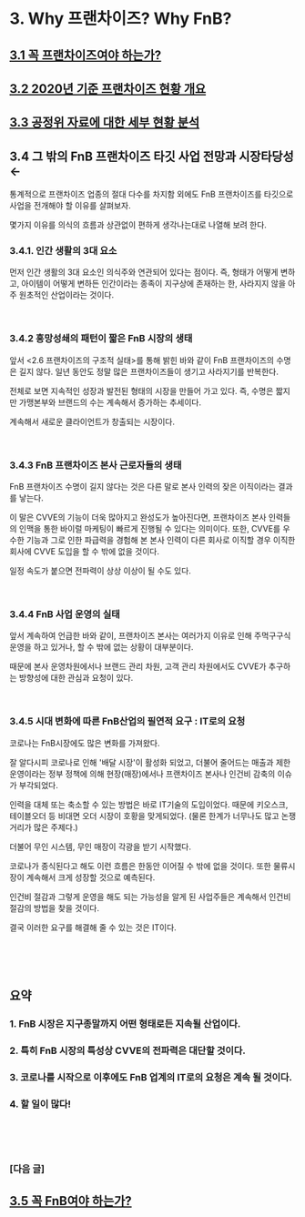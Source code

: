 # 3. Why 프랜차이즈? Why FnB?

## [3.1 꼭 프랜차이즈여야 하는가?](https://github.com/DanielKim0728/blog/blob/master/3.1%20%EA%BC%AD%20%ED%94%84%EB%9E%9C%EC%B0%A8%EC%9D%B4%EC%A6%88%EC%97%AC%EC%95%BC%20%ED%95%98%EB%8A%94%EA%B0%80%3F.md)

## [3.2 2020년 기준 프랜차이즈 현황 개요](https://github.com/DanielKim0728/blog/blob/master/3.2%202020%EB%85%84%20%EA%B8%B0%EC%A4%80%20%ED%94%84%EB%9E%9C%EC%B0%A8%EC%9D%B4%EC%A6%88%20%ED%98%84%ED%99%A9%20%EA%B0%9C%EC%9A%94.md)

## [3.3 공정위 자료에 대한 세부 현황 분석](https://github.com/DanielKim0728/blog/blob/master/3.3%20%EA%B3%B5%EC%A0%95%EC%9C%84%20%EC%9E%90%EB%A3%8C%EC%97%90%20%EB%8C%80%ED%95%9C%20%EC%84%B8%EB%B6%80%20%ED%98%84%ED%99%A9%20%EB%B6%84%EC%84%9D.md)

## 3.4 그 밖의 FnB 프랜차이즈 타깃 사업 전망과 시장타당성←

통계적으로 프랜차이즈 업종의 절대 다수를 차지함 외에도 FnB 프랜차이즈를 타깃으로 사업을 전개해야 할 이유를 살펴보자.

몇가지 이유를 의식의 흐름과 상관없이 편하게 생각나는대로 나열해 보려 한다.


### 3.4.1. 인간 생활의 3대 요소

먼저 인간 생활의 3대 요소인 의식주와 연관되어 있다는 점이다.
즉, 형태가 어떻게 변하고, 아이템이 어떻게 변하든 인간이라는 종족이 지구상에 존재하는 한, 사라지지 않을 아주 원초적인 산업이라는 것이다.

<br>

### 3.4.2 흥망성쇄의 패턴이 짧은 FnB 시장의 생태

앞서 <2.6 프랜차이즈의 구조적 실태>를 통해 밝힌 바와 같이 FnB 프랜차이즈의 수명은 길지 않다. 
일년 동안도 정말 많은 프랜차이즈들이 생기고 사라지기를 반복한다.

전체로 보면 지속적인 성장과 발전된 형태의 시장을 만들어 가고 있다.
즉, 수명은 짧지만 가맹본부와 브랜드의 수는 계속해서 증가하는 추세이다.

계속해서 새로운 클라이언트가 창출되는 시장이다.

<br>

### 3.4.3 FnB 프랜차이즈 본사 근로자들의 생태

FnB 프랜차이즈 수명이 길지 않다는 것은 다른 말로 본사 인력의 잦은 이직이라는 결과를 낳는다.

이 말은 CVVE의 기능이 더욱 많아지고 완성도가 높아진다면, 프랜차이즈 본사 인력들의 인맥을 통한 바이럴 마케팅이 빠르게 진행될 수 있다는 의미이다.
또한, CVVE를 우수한 기능과 그로 인한 파급력을 경험해 본 본사 인력이 다른 회사로 이직할 경우 이직한 회사에 CVVE 도입을 할 수 밖에 없을 것이다.

일정 속도가 붙으면 전파력이 상상 이상이 될 수도 있다.

<br>

### 3.4.4 FnB 사업 운영의 실태

앞서 계속하여 언급한 바와 같이, 프랜차이즈 본사는 여러가지 이유로 인해 주먹구구식 운영을 하고 있거나, 할 수 밖에 없는 상황이 대부분이다.

때문에 본사 운영차원에서나 브랜드 관리 차원, 고객 관리 차원에서도 CVVE가 추구하는 방향성에 대한 관심과 요청이 있다.

<br>

### 3.4.5 시대 변화에 따른 FnB산업의 필연적 요구 : IT로의 요청

코로나는 FnB시장에도 많은 변화를 가져왔다.

잘 알다시피 코로나로 인해 '배달 시장'이 활성화 되었고, 더불어 줄어드는 매출과 제한 운영이라는 정부 정책에 의해 현장(매장)에서나 프랜차이즈 본사나 인건비 감축의 이슈가 부각되었다. 

인력을 대체 또는 축소할 수 있는 방법은 바로 IT기술의 도입이었다. 때문에 키오스크, 테이블오더 등 비대면 오더 시장이 호황을 맞게되었다. (물론 한계가 너무나도 많고 논쟁거리가 많은 주제다.)

더불어 무인 시스템, 무인 매장이 각광을 받기 시작했다.

코로나가 종식된다고 해도 이런 흐름은 한동안 이어질 수 밖에 없을 것이다.
또한 물류시장이 계속해서 크게 성장할 것으로 예측된다.

인건비 절감과 그렇게 운영을 해도 되는 가능성을 알게 된 사업주들은 계속해서 인건비 절감의 방법을 찾을 것이다.

결국 이러한 요구를 해결해 줄 수 있는 것은 IT이다.

<br><br><br>


## 요약
### 1. FnB 시장은 지구종말까지 어떤 형태로든 지속될 산업이다.
### 2. 특히 FnB 시장의 특성상 CVVE의 전파력은 대단할 것이다.  
### 3. 코로나를 시작으로 이후에도 FnB 업계의 IT로의 요청은 계속 될 것이다.
### 4. 할 일이 많다!


<br><br><br>

### [다음 글]

## [3.5 꼭 FnB여야 하는가?](https://github.com/DanielKim0728/blog/blob/master/3.5%20%EA%BC%AD%20FnB%EC%97%AC%EC%95%BC%20%ED%95%98%EB%8A%94%EA%B0%80%3F.md)
